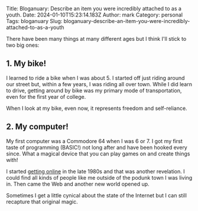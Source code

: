 Title: Bloganuary: Describe an item you were incredibly attached to as a youth.
Date: 2024-01-10T15:23:14.183Z
Author: mark
Category: personal
Tags: bloganuary
Slug: bloganuary-describe-an-item-you-were-incredibly-attached-to-as-a-youth

There have been many things at many different ages but I think I'll stick to two big ones:

## 1. My bike!

I learned to ride a bike when I was about 5. I started off just riding around our street but, within a few years, I was riding all over town. While I did learn to drive, getting around by bike was my primary mode of transportation, even for the first year of college.

When I look at my bike, even now, it represents freedom and self-reliance. 

## 2. My computer!

My first computer was a Commodore 64 when I was 6 or 7. I got my first taste of programming (BASIC!) not long after and have been hooked every since. What a magical device that you can play games on and create things with! 

I started [getting online](https://mark.biek.org/2009/02/a-refugee-from-the-world) in the late 1980s and that was another revelation. I could find all kinds of people like me outside of the podunk town I was living in. Then came the Web and another new world opened up.

Sometimes I get a little cynical about the state of the Internet but I can still recapture that original magic.